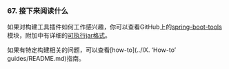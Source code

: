 ### 67. 接下来阅读什么

如果对构建工具插件如何工作感兴趣，你可以查看GitHub上的[spring-boot-tools](https://github.com/spring-projects/spring-boot/tree/v1.4.1.RELEASE/spring-boot-tools)模块，附加中有详细的[可执行jar格式](https://github.com/spring-projects/spring-boot/tree/v1.4.1.RELEASE/spring-boot-tools)。

如果有特定构建相关的问题，可以查看[how-to](../IX. ‘How-to’ guides/README.md)指南。

